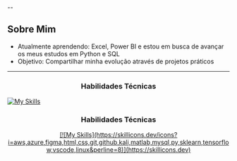 
--

##  Sobre Mim
-  Atualmente aprendendo: Excel, Power BI e estou em busca de avançar os meus estudos em Python e SQL
-  Objetivo: Compartilhar minha evolução através de projetos práticos

---
  <!-- Ou para títulos -->
<h3 align="center">Habilidades Técnicas</h3>

<p align="center">
  <a href="https://skillicons.dev">
    
[![My Skills](https://skillicons.dev/icons?i=aws,azure,figma,html,css,git,github,kali,matlab,mysql,py,sklearn,tensorflow,vscode,linux&perline=3)](https://skillicons.dev)
  </a>
</p>


<h3 align="center">Habilidades Técnicas</h3>

<p align="center">
  <a href="https://skillicons.dev">
    [![My Skills](https://skillicons.dev/icons?i=aws,azure,figma,html,css,git,github,kali,matlab,mysql,py,sklearn,tensorflow,vscode,linux&perline=8)](https://skillicons.dev)
  </a>
</p>



